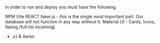 In order to run and deploy you must have the following.

NPM
Vite
REACT
faker.js - this is the single most important part. Our database will not function in any way without it.
Material UI - Cards, Icons, Rating (full list incoming)

- JJ & Aaron 
